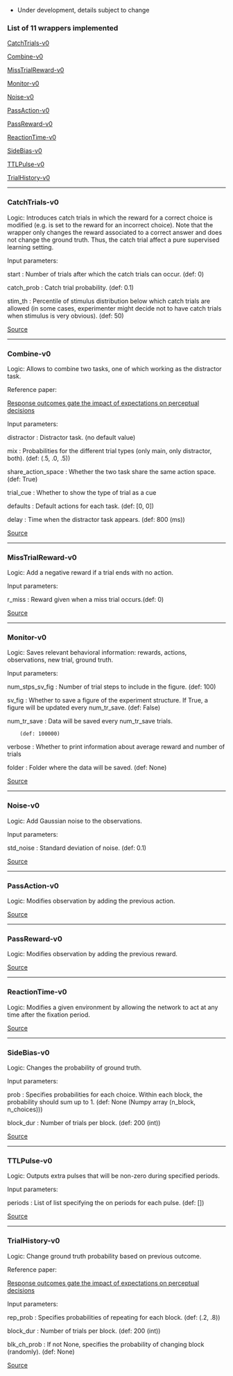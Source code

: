 * Under development, details subject to change

### List of 11 wrappers implemented

[CatchTrials-v0](#catchtrials-v0)

[Combine-v0](#combine-v0)

[MissTrialReward-v0](#misstrialreward-v0)

[Monitor-v0](#monitor-v0)

[Noise-v0](#noise-v0)

[PassAction-v0](#passaction-v0)

[PassReward-v0](#passreward-v0)

[ReactionTime-v0](#reactiontime-v0)

[SideBias-v0](#sidebias-v0)

[TTLPulse-v0](#ttlpulse-v0)

[TrialHistory-v0](#trialhistory-v0)

___

### CatchTrials-v0



Logic: Introduces catch trials in which the reward for a correct choice is modified (e.g. is set to the reward for an incorrect choice). Note that the wrapper only changes the reward associated to a correct answer and does not change the ground truth. Thus, the catch trial affect a pure supervised learning setting.



Input parameters: 



start : Number of trials after which the catch trials can occur. (def: 0)



catch_prob : Catch trial probability. (def: 0.1)



stim_th : Percentile of stimulus distribution below which catch trials are allowed (in some cases, experimenter might decide not to have catch trials when  stimulus is very obvious). (def: 50)



[Source](https://github.com/gyyang/neurogym/blob/master/neurogym/wrappers/catch_trials.py)

___

### Combine-v0



Logic: Allows to combine two tasks, one of which working as the distractor task.



Reference paper: 



[Response outcomes gate the impact of expectations on perceptual decisions](https://www.biorxiv.org/content/10.1101/433409v3)



Input parameters: 



distractor : Distractor task. (no default value)



mix : Probabilities for the different trial types (only main, only distractor, both). (def: (.5, .0, .5))



share_action_space : Whether the two task share the same action space. (def: True)



trial_cue : Whether to show the type of trial as a cue



defaults : Default actions for each task. (def: [0, 0])



delay : Time when the distractor task appears. (def: 800 (ms))



[Source](https://github.com/gyyang/neurogym/blob/master/neurogym/wrappers/combine.py)

___

### MissTrialReward-v0



Logic: Add a negative reward if a trial ends with no action.



Input parameters: 



r_miss : Reward given when a miss trial occurs.(def: 0)



[Source](https://github.com/gyyang/neurogym/blob/master/neurogym/wrappers/miss_trials_reward.py)

___

### Monitor-v0



Logic: Saves relevant behavioral information: rewards, actions, observations, new trial, ground truth.



Input parameters: 



num_stps_sv_fig : Number of trial steps to include in the figure. (def: 100)



sv_fig : Whether to save a figure of the experiment structure. If True, a figure will be updated every num_tr_save. (def: False)



num_tr_save : Data will be saved every num_tr_save trials.

        (def: 100000)



verbose : Whether to print information about average reward and number of trials



folder : Folder where the data will be saved. (def: None)



[Source](https://github.com/gyyang/neurogym/blob/master/neurogym/wrappers/monitor.py)

___

### Noise-v0



Logic: Add Gaussian noise to the observations.



Input parameters: 



std_noise : Standard deviation of noise. (def: 0.1)



[Source](https://github.com/gyyang/neurogym/blob/master/neurogym/wrappers/noise.py)

___

### PassAction-v0



Logic: Modifies observation by adding the previous action.



[Source](https://github.com/gyyang/neurogym/blob/master/neurogym/wrappers/pass_action.py)

___

### PassReward-v0



Logic: Modifies observation by adding the previous reward.



[Source](https://github.com/gyyang/neurogym/blob/master/neurogym/wrappers/pass_reward.py)

___

### ReactionTime-v0



Logic: Modifies a given environment by allowing the network to act at any time after the fixation period.



[Source](https://github.com/gyyang/neurogym/blob/master/neurogym/wrappers/reaction_time.py)

___

### SideBias-v0



Logic: Changes the probability of ground truth.



Input parameters: 



prob : Specifies probabilities for each choice. Within each block, the probability should sum up to 1. (def: None (Numpy array (n_block, n_choices)))



block_dur : Number of trials per block. (def: 200 (int))



[Source](https://github.com/gyyang/neurogym/blob/master/neurogym/wrappers/side_bias.py)

___

### TTLPulse-v0



Logic: Outputs extra pulses that will be non-zero during specified periods.



Input parameters: 



periods : List of list specifying the on periods for each pulse. (def: [])



[Source](https://github.com/gyyang/neurogym/blob/master/neurogym/wrappers/ttl_pulse.py)

___

### TrialHistory-v0



Logic: Change ground truth probability based on previous outcome.



Reference paper: 



[Response outcomes gate the impact of expectations on perceptual decisions](https://www.biorxiv.org/content/10.1101/433409v3)



Input parameters: 



rep_prob : Specifies probabilities of repeating for each block. (def: (.2, .8))



block_dur : Number of trials per block. (def: 200 (int))



blk_ch_prob : If not None, specifies the probability of changing block (randomly). (def: None)



[Source](https://github.com/gyyang/neurogym/blob/master/neurogym/wrappers/trial_hist.py)

